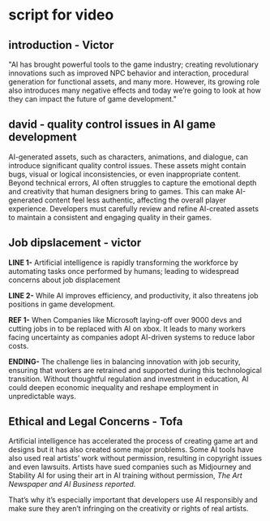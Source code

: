 # script for video 

## introduction - Victor  
"AI has brought powerful tools to the game industry; creating revolutionary innovations such as improved NPC behavior and interaction, procedural generation for functional assets, and many more. However, its growing role also introduces many negative effects and today we’re going to look at how they can impact the future of game development." 

## david - quality control issues in AI game development

AI-generated assets, such as characters, animations, and dialogue, can introduce significant quality control issues. These assets might contain bugs, visual or logical inconsistencies, or even inappropriate content. Beyond technical errors, AI often struggles to capture the emotional depth and creativity that human designers bring to games. This can make AI-generated content feel less authentic, affecting the overall player experience. Developers must carefully review and refine AI-created assets to maintain a consistent and engaging quality in their games.

## Job dipslacement - victor 
**LINE 1-** Artificial intelligence is rapidly transforming the workforce by automating tasks once performed by humans; leading to widespread concerns about job displacement

**LINE 2-**   While AI improves efficiency, and productivity, it also threatens job positions in game development. 

**REF 1-**  When Companies like Microsoft laying-off over 9000 devs  and cutting jobs in to be replaced with AI on xbox. It leads to many workers facing uncertainty as companies adopt AI-driven systems to reduce labor costs. 

**ENDING-** The challenge lies in balancing innovation with job security, ensuring that workers are retrained and supported during this technological transition. Without thoughtful regulation and investment in education, AI could deepen economic inequality and reshape employment in unpredictable ways.

## Ethical and Legal Concerns - Tofa

Artificial intelligence has accelerated the process of creating game art and designs but it has also created some major problems. Some AI tools have also used real artists’ work without permission, resulting in copyright issues and even lawsuits. Artists have sued companies such as Midjourney and Stability AI for using their art in AI training without permission, *The Art Newspaper and AI Business reported.*

That’s why it’s especially important that developers use AI responsibly and make sure they aren’t infringing on the creativity or rights of real artists.
